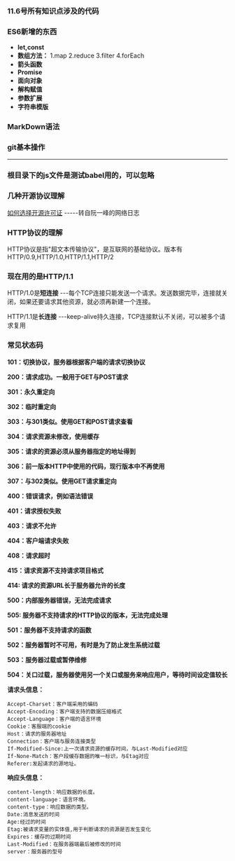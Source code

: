 ### 11.6号所有知识点涉及的代码
### ES6新增的东西
- **let,const**
- **数组方法：**
1.map
2.reduce
3.filter
4.forEach
- **箭头函数**
- **Promise**
- **面向对象**
- **解构赋值**
- **参数扩展**
- **字符串模版**
### MarkDown语法
### git基本操作
---------------------------------------------------------------------
### 根目录下的js文件是测试babel用的，可以忽略
### 几种开源协议理解
[如何选择开源许可证](http://www.ruanyifeng.com/blog/2011/05/how_to_choose_free_software_licenses.html) -----转自阮一峰的网络日志
### HTTP协议的理解
HTTP协议是指"超文本传输协议"，是互联网的基础协议。版本有 HTTP/0.9,HTTP/1.0,HTTP/1.1,HTTP/2
### 现在用的是HTTP/1.1
HTTP/1.0是**短连接** ---每个TCP连接只能发送一个请求。发送数据完毕，连接就关闭，如果还要请求其他资源，就必须再新建一个连接。

HTTP/1.1是**长连接** ---keep-alive持久连接，TCP连接默认不关闭，可以被多个请求复用
### 常见状态码

**101：切换协议，服务器根据客户端的请求切换协议**

**200：请求成功。一般用于GET与POST请求**

**301：永久重定向**

**302：临时重定向**

**303：与301类似。使用GET和POST请求查看**

**304：请求资源未修改，使用缓存**

**305：请求的资源必须从服务器指定的地址得到**

**306：前一版本HTTP中使用的代码，现行版本中不再使用**

**307：与302类似。使用GET请求重定向**

**400：错误请求，例如语法错误**

**401：请求授权失败**

**403：请求不允许**

**404：客户端请求失败**

**408：请求超时**

**415：请求资源不支持请求项目格式**

**414:   请求的资源URL长于服务器允许的长度**

**500：内部服务器错误，无法完成请求**

**505:   服务器不支持请求的HTTP协议的版本，无法完成处理**

**501：服务器不支持请求的函数**

**502：服务器暂时不可用，有时是为了防止发生系统过载**

**503：服务器过载或暂停维修**

**504：关口过载，服务器使用另一个关口或服务来响应用户，等待时间设定值较长**

**请求头信息：**
```Accept：客户端支持的数据类型
Accept-Charset：客户端采用的编码
Accept-Encoding：客户端支持的数据压缩格式
Accept-Language：客户端的语言环境
Cookie：客服端的cookie
Host：请求的服务器地址
Connection：客户端与服务连接类型
If-Modified-Since:上一次请求资源的缓存时间，与Last-Modified对应
If-None-Match：客户段缓存数据的唯一标识，与Etag对应
Referer:发起请求的源地址。
```
**响应头信息：**
```content-encoding：响应数据的压缩格式。
content-length：响应数据的长度。
content-language：语言环境。
content-type：响应数据的类型。
Date:消息发送的时间
Age:经过的时间
Etag:被请求变量的实体值,用于判断请求的资源是否发生变化
Expires：缓存的过期时间
Last-Modified：在服务器端最后被修改的时间
server：服务器的型号
```
